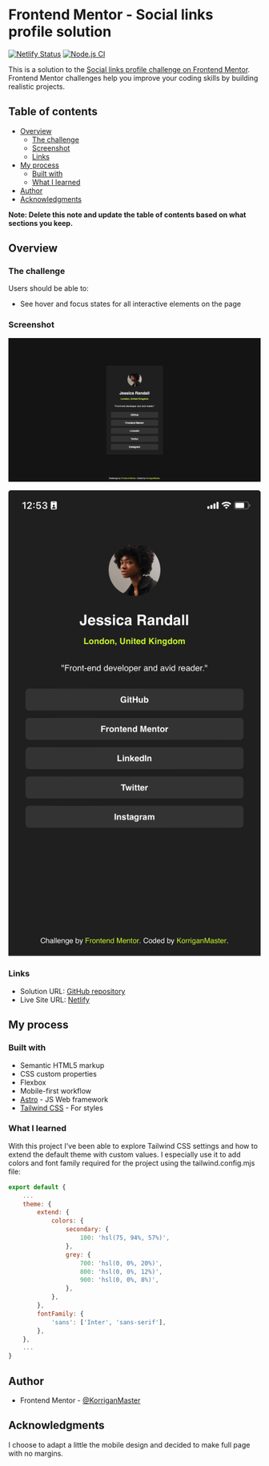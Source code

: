 # Frontend Mentor - Social links profile solution

[![Netlify Status](https://api.netlify.com/api/v1/badges/58c97310-e614-4d7d-96ef-4dd9e40c398e/deploy-status)](https://app.netlify.com/sites/fem-social-links-profile/deploys) [![Node.js CI](https://github.com/KorriganMaster/social-links-profile/actions/workflows/node.js.yml/badge.svg)](https://github.com/KorriganMaster/social-links-profile/actions/workflows/node.js.yml)

This is a solution to the [Social links profile challenge on Frontend Mentor](https://www.frontendmentor.io/challenges/social-links-profile-UG32l9m6dQ). Frontend Mentor challenges help you improve your coding skills by building realistic projects. 

## Table of contents

- [Overview](#overview)
  - [The challenge](#the-challenge)
  - [Screenshot](#screenshot)
  - [Links](#links)
- [My process](#my-process)
  - [Built with](#built-with)
  - [What I learned](#what-i-learned)
- [Author](#author)
- [Acknowledgments](#acknowledgments)

**Note: Delete this note and update the table of contents based on what sections you keep.**

## Overview

### The challenge

Users should be able to:

- See hover and focus states for all interactive elements on the page

### Screenshot

![](./design/screenshot.png)

![](./design/mobile-screenshot.png)

### Links

- Solution URL: [GitHub repository](https://github.com/KorriganMaster/social-links-profile)
- Live Site URL: [Netlify](https://links.korrigansoft.com)

## My process

### Built with

- Semantic HTML5 markup
- CSS custom properties
- Flexbox
- Mobile-first workflow
- [Astro](https://astro.build) - JS Web framework
- [Tailwind CSS](https://tailwindcss.com) - For styles

### What I learned

With this project I've been able to explore Tailwind CSS settings and how to extend the default theme with custom values. I especially use it to add colors and font family required for the project using the tailwind.config.mjs file:

```js
export default {
	...
	theme: {
		extend: {
			colors: {
				secondary: {
					100: 'hsl(75, 94%, 57%)',
				},
				grey: {
					700: 'hsl(0, 0%, 20%)',
					800: 'hsl(0, 0%, 12%)',
					900: 'hsl(0, 0%, 8%)',
				},
			},
		},
		fontFamily: {
			'sans': ['Inter', 'sans-serif'],
		},
	},
	...
}
```

## Author

- Frontend Mentor - [@KorriganMaster](https://www.frontendmentor.io/profile/KorriganMaster)

## Acknowledgments

I choose to adapt a little the mobile design and decided to make full page with no margins.
